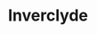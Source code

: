 ---
schema: default
title: Inverclyde
description: Health and social care partnership for the Inverclyde area
logo: ''
type:
- Other Scottish Govt agency
portal_url: ''
org_url: 
twitter_handle: 
wikidata_qid: Q108837005
wdtk_id: 
---